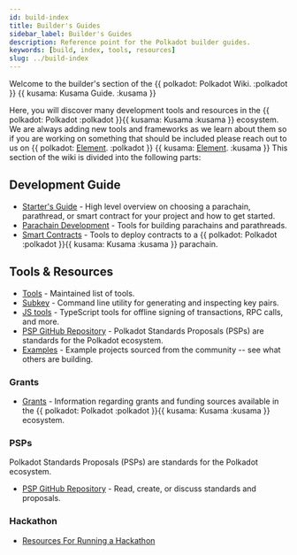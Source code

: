 ```yaml
---
id: build-index
title: Builder's Guides
sidebar_label: Builder's Guides
description: Reference point for the Polkadot builder guides.
keywords: [build, index, tools, resources]
slug: ../build-index
---
```


Welcome to the builder's section of the {{ polkadot: Polkadot Wiki. :polkadot }}
{{ kusama: Kusama Guide. :kusama }}

Here, you will discover many development tools and resources in the
{{ polkadot: Polkadot :polkadot }}{{ kusama: Kusama :kusama }} ecosystem. We are always adding new
tools and frameworks as we learn about them so if you are working on something that should be
included please reach out to us on
{{ polkadot: [Element](https://matrix.to/#/#polkadot-watercooler:matrix.org). :polkadot }}
{{ kusama: [Element](https://matrix.to/#/#kusama-watercooler:matrix.org). :kusama }} This section of
the wiki is divided into the following parts:

## Development Guide

- [Starter's Guide](build-guide.md) - High level overview on choosing a parachain, parathread, or
  smart contract for your project and how to get started.
- [Parachain Development](build-parachains.md) - Tools for building parachains and parathreads.
- [Smart Contracts](build-smart-contracts.md) - Tools to deploy contracts to a
  {{ polkadot: Polkadot :polkadot }}{{ kusama: Kusama :kusama }} parachain.

## Tools & Resources

- [Tools](build-tools-index.md) - Maintained list of tools.
- [Subkey](https://docs.substrate.io/reference/command-line-tools/subkey/) - Command line utility
  for generating and inspecting key pairs.
- [JS tools](https://github.com/polkadot-js/tools) - TypeScript tools for offline signing of
  transactions, RPC calls, and more.
- [PSP GitHub Repository](https://github.com/w3f/PSPs) - Polkadot Standards Proposals (PSPs) are
  standards for the Polkadot ecosystem.
- [Examples](build-open-source.md) - Example projects sourced from the community -- see what others
  are building.

### Grants

- [Grants](../general/grants.md) - Information regarding grants and funding sources available in the
  {{ polkadot: Polkadot :polkadot }}{{ kusama: Kusama :kusama }} ecosystem.

### PSPs

Polkadot Standards Proposals (PSPs) are standards for the Polkadot ecosystem.

- [PSP GitHub Repository](https://github.com/w3f/PSPs) - Read, create, or discuss standards and
  proposals.

### Hackathon

- [Resources For Running a Hackathon](build-hackathon.md)
